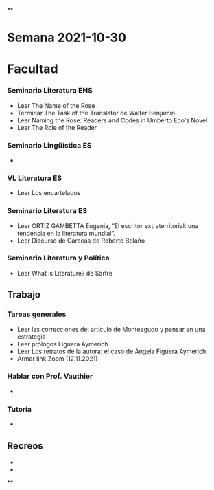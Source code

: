 **

# Semana 2021-10-30

# Facultad

### Seminario Literatura ENS
-   Leer The Name of the Rose
-   Terminar The Task of the Translator de Walter Benjamin   
-   Leer Naming the Rose: Readers and Codes in Umberto Eco's Novel  
-   Leer The Role of the Reader
    

### Seminario Lingüística ES
-     
### VL Literatura ES
-   Leer Los encartelados
    
### Seminario Literatura ES
-   Leer ORTIZ GAMBETTA Eugenia, “El escritor extraterritorial: una tendencia en la literatura mundial”.
-   Leer Discurso de Caracas de Roberto Bolaño

### Seminario Literatura y Política
-   Leer What is Literature? de Sartre
    
## Trabajo

### Tareas generales
-   Leer las correcciones del artículo de Monteagudo y pensar en una estrategia
-   Leer prólogos Figuera Aymerich
-   Leer Los retratos de la autora: el caso de Ángela Figuera Aymerich
-   Armar link Zoom (12.11.2021)
  

### Hablar con Prof. Vauthier

-     
    
### Tutoría

-     
    

## Recreos

-     
    
-     
    

**
